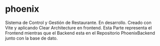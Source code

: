 # phoenix
Sistema de Control y Gestión de Restaurante. En desarrollo. Creado con Vite y aplicando Clear Architecture en frontend. 
Esta Parte representa el Frontend mientras que el Backend esta en el Repositorio PhoenixBackend junto con la base de dato.
